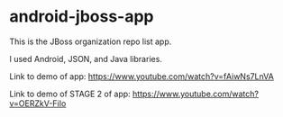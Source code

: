 # android-jboss-app
This is the JBoss organization repo list app.

I used Android, JSON, and Java libraries.

Link to demo of app: https://www.youtube.com/watch?v=fAiwNs7LnVA

Link to demo of STAGE 2 of app: https://www.youtube.com/watch?v=OERZkV-FiIo
